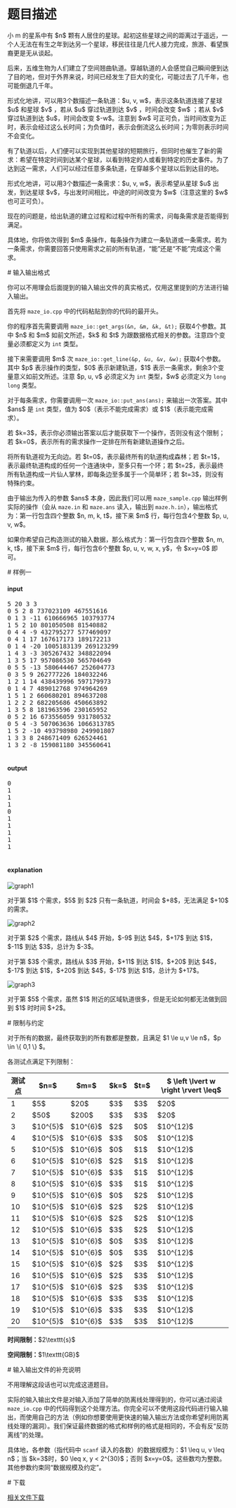 # 题目描述

<p>小 m 的星系中有 $n$ 颗有人居住的星球。起初这些星球之间的距离过于遥远，一个人无法在有生之年到达另一个星球，移民往往是几代人接力完成，旅游、看望族裔更是无从谈起。</p>
<p>后来，五维生物为人们建立了空间翘曲轨道。穿越轨道的人会感觉自己瞬间便到达了目的地，但对于外界来说，时间已经发生了巨大的变化，可能过去了几千年，也可能倒退几千年。</p>
<p>形式化地讲，可以用3个数描述一条轨道：$u, v, w$，表示这条轨道连接了星球 $u$ 和星球 $v$ ，若从 $u$ 穿过轨道到达 $v$ ，时间会改变 $w$ ；若从 $v$ 穿过轨道到达 $u$，时间会改变 $-w$。注意到 $w$ 可正可负，当时间改变为正时，表示会经过这么长时间；为负值时，表示会倒流这么长时间；为零则表示时间不会变化。</p>
<p>有了轨道以后，人们便可以实现到其他星球的短期旅行，但同时也催生了新的需求：希望在特定时间到达某个星球，以看到特定的人或看到特定的历史事件。为了达到这一需求，人们可以经过任意多条轨道，在穿越多个星球以后到达目的地。</p>
<p>形式化地讲，可以用3个数描述一条需求：$u, v, w$，表示希望从星球 $u$ 出发，到达星球 $v$，与出发时间相比，中途的时间改变为 $w$（注意这里的 $w$ 也可正可负）。</p>
<p>现在的问题是，给出轨道的建立过程和过程中所有的需求，问每条需求是否能得到满足。</p>
<p>具体地，你将依次得到 $m$ 条操作，每条操作为建立一条轨道或一条需求。若为一条需求，你需要回答只使用需求之前的所有轨道，“能”还是“不能”完成这个需求。</p>
# 输入输出格式


<p>你可以不用理会后面提到的输入输出文件的真实格式，仅用这里提到的方法进行输入输出。</p>
<p>首先将 <code>maze_io.cpp</code> 中的代码粘贴到你的代码的最开头。</p>
<p>你的程序首先需要调用 <code>maze_io::get_args(&amp;n, &amp;m, &amp;k, &amp;t);</code> 获取4个参数。其中 $n$ 和 $m$ 如前文所述，$k$ 和 $t$ 为跟数据格式相关的参数。注意四个变量必须都定义为 <code>int</code> 类型。</p>
<p>接下来需要调用 $m$ 次 <code>maze_io::get_line(&amp;p, &amp;u, &amp;v, &amp;w);</code> 获取4个参数。其中 $p$ 表示操作的类型，$0$ 表示新建轨道，$1$ 表示一条需求，剩余3个变量意义如前文所述。注意 $p, u, v$ 必须定义为 <code>int</code> 类型，$w$ 必须定义为 <code>long long</code> 类型。</p>
<p>对于每条需求，你需要调用一次 <code>maze_io::put_ans(ans);</code> 来输出一次答案。其中 $ans$ 是 <code>int</code> 类型，值为 $0$（表示不能完成需求）或 $1$（表示能完成需求）。</p>
<p>若 $k=3$，表示你必须输出答案以后才能获取下一个操作，否则没有这个限制；若 $k=0$，表示所有的需求操作一定排在所有新建轨道操作之后。</p>
<p>将所有轨道视为无向边。若 $t=0$，表示最终所有的轨道构成森林；若 $t=1$，表示最终轨道构成的任何一个连通块中，至多只有一个环；若 $t=2$，表示最终所有轨道构成一片仙人掌林，即每条边至多属于一个简单环；若 $t=3$，则没有特殊约束。</p>
<p>由于输出为传入的参数 $ans$ 本身，因此我们可以用 <code>maze_sample.cpp</code> 输出样例实际的操作（会从 <code>maze.in</code> 和 <code>maze.ans</code> 读入，输出到 <code>maze.h.in</code>），输出格式为：第一行包含四个整数 $n, m, k, t$，接下来 $m$ 行，每行包含4个整数 $p, u, v, w$。</p>
<p>如果你希望自己构造测试的输入数据，那么格式为：第一行包含四个整数 $n, m, k, t$，接下来 $m$ 行，每行包含6个整数 $p, u, v, w, x, y$，令 $x=y=0$ 即可。</p>
# 样例一


<h4>input</h4>
<pre>5 20 3 3
0 5 2 8 737023109 467551616
0 1 3 -11 610666965 103793774
1 5 2 10 801050508 81540882
0 4 4 -9 432795277 577469097
0 4 1 17 167617173 189172213
0 1 4 -20 1005183139 269123299
1 4 3 -3 305267432 348822094
1 3 5 17 957086530 565704649
0 5 5 -13 580644467 252604773
0 3 5 9 262777226 184032246
1 2 1 14 438439996 597179973
0 1 4 7 489012768 974964269
1 5 1 2 660680201 894637208
1 2 2 2 682205686 450663892
1 3 5 8 181963596 230165952
0 5 2 16 673556059 931780532
0 5 4 -3 507063636 1066313785
1 5 2 -10 493798980 249901807
1 3 3 8 248671409 626524461
1 3 2 -8 159081180 345560641

</pre>

<h4>output</h4>
<pre>0
1
1
1
0
1
1
1
1
1

</pre>

<h4>explanation</h4>
<p><img src="source/uoj/155/img/aHR0cDovL2ltZy51b2ouYWMvcHJvYmxlbS8xNTUvYS5wbmc=.png" alt="graph1"/></p>
<p>对于第 $1$ 个需求，$5$ 到 $2$ 只有一条轨道，时间会 $+8$，无法满足 $+10$ 的需求。</p>
<p><img src="source/uoj/155/img/aHR0cDovL2ltZy51b2ouYWMvcHJvYmxlbS8xNTUvYi5wbmc=.png" alt="graph2"/></p>
<p>对于第 $2$ 个需求，路线从 $4$ 开始，$-9$ 到达 $4$，$+17$ 到达 $1$，$-11$ 到达 $3$，总计为 $-3$。</p>
<p>对于第 $3$ 个需求，路线从 $3$ 开始，$+11$ 到达 $1$，$+20$ 到达 $4$，$-17$ 到达 $1$，$+20$ 到达 $4$，$-17$ 到达 $1$，总计为 $+17$。</p>
<p><img src="source/uoj/155/img/aHR0cDovL2ltZy51b2ouYWMvcHJvYmxlbS8xNTUvYy5wbmc=.png" alt="graph3"/></p>
<p>对于第 $5$ 个需求，虽然 $1$ 附近的区域轨道很多，但是无论如何都无法做到回到 $1$ 时时间 $+2$。</p>
# 限制与约定


<p>对于所有的数据，最终获取到的所有数都是整数，且满足 $1 \le u,v \le n$，$p \in \{ 0,1 \} $。</p>
<p>各测试点满足下列限制：</p>
<table class="table table-bordered"><thead><tr><th>测试点</th><th>$n=$</th><th>$m=$</th><th>$k=$</th><th>$t=$</th><th>$ \left \lvert w \right \rvert \leq$</th></tr></thead><tbody><tr><td>1</td><td>$5$</td><td>$20$</td><td>$3$</td><td>$3$</td><td>$20$</td></tr><tr><td>2</td><td>$50$</td><td>$200$</td><td>$3$</td><td>$3$</td><td>$20$</td></tr><tr><td>3</td><td>$10^{5}$</td><td>$10^{6}$</td><td>$2$</td><td>$0$</td><td>$10^{12}$</td></tr><tr><td>4</td><td>$10^{5}$</td><td>$10^{6}$</td><td>$3$</td><td>$0$</td><td>$10^{12}$</td></tr><tr><td>5</td><td>$10^{5}$</td><td>$10^{6}$</td><td>$0$</td><td>$1$</td><td>$10^{12}$</td></tr><tr><td>6</td><td>$10^{5}$</td><td>$10^{6}$</td><td>$2$</td><td>$1$</td><td>$10^{12}$</td></tr><tr><td>7</td><td>$10^{5}$</td><td>$10^{6}$</td><td>$3$</td><td>$1$</td><td>$10^{12}$</td></tr><tr><td>8</td><td>$10^{5}$</td><td>$10^{6}$</td><td>$3$</td><td>$1$</td><td>$10^{12}$</td></tr><tr><td>9</td><td>$10^{5}$</td><td>$10^{6}$</td><td>$0$</td><td>$2$</td><td>$10^{12}$</td></tr><tr><td>10</td><td>$10^{5}$</td><td>$10^{6}$</td><td>$2$</td><td>$2$</td><td>$10^{12}$</td></tr><tr><td>11</td><td>$10^{5}$</td><td>$10^{6}$</td><td>$2$</td><td>$2$</td><td>$10^{12}$</td></tr><tr><td>12</td><td>$10^{5}$</td><td>$10^{6}$</td><td>$3$</td><td>$2$</td><td>$10^{12}$</td></tr><tr><td>13</td><td>$10^{5}$</td><td>$10^{6}$</td><td>$0$</td><td>$3$</td><td>$10^{12}$</td></tr><tr><td>14</td><td>$10^{5}$</td><td>$10^{6}$</td><td>$0$</td><td>$3$</td><td>$10^{12}$</td></tr><tr><td>15</td><td>$10^{5}$</td><td>$10^{6}$</td><td>$2$</td><td>$3$</td><td>$10^{12}$</td></tr><tr><td>16</td><td>$10^{5}$</td><td>$10^{6}$</td><td>$2$</td><td>$3$</td><td>$10^{12}$</td></tr><tr><td>17</td><td>$10^{5}$</td><td>$10^{6}$</td><td>$2$</td><td>$3$</td><td>$10^{12}$</td></tr><tr><td>18</td><td>$10^{5}$</td><td>$10^{6}$</td><td>$3$</td><td>$3$</td><td>$10^{12}$</td></tr><tr><td>19</td><td>$10^{5}$</td><td>$10^{6}$</td><td>$3$</td><td>$3$</td><td>$10^{12}$</td></tr><tr><td>20</td><td>$10^{5}$</td><td>$10^{6}$</td><td>$3$</td><td>$3$</td><td>$10^{12}$</td></tr></tbody></table><p><strong>时间限制：</strong>$2\texttt{s}$</p>
<p><strong>空间限制：</strong>$1\texttt{GB}$</p>
# 输入输出文件的补充说明


<p>不用理解这段话也可以完成这道题目。</p>
<p>实际的输入输出文件是对输入添加了简单的防离线处理得到的，你可以通过阅读 <code>maze_io.cpp</code> 中的代码得到这个处理方法。你完全可以不使用这段代码进行输入输出，而使用自己的方法（例如你想要使用更快速的输入输出方法或你希望利用防离线处理的漏洞）。我们保证最终数据的格式和样例的格式是相同的，不会有反“反防离线”的处理。</p>
<p>具体地，各参数（指代码中 <code>scanf</code> 读入的各数）的数据规模为：$1 \leq u, v \leq n$；当 $k=3$时，$0 \leq x, y &lt; 2^{30}$；否则 $x=y=0$。这些数均为整数。其他参数约束同“数据规模及约定”。</p>
# 下载


<p><a href="/download.php?type=problem&amp;id=155">相关文件下载</a></p>
